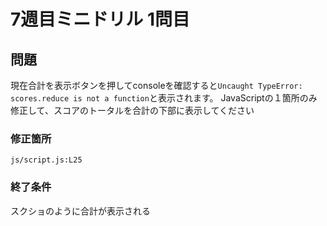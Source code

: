 # 7週目ミニドリル 1問目

## 問題
現在合計を表示ボタンを押してconsoleを確認すると`Uncaught TypeError: scores.reduce is not a function`と表示されます。
JavaScriptの１箇所のみ修正して、スコアのトータルを合計の下部に表示してください

### 修正箇所

`js/script.js:L25`

### 終了条件
スクショのように合計が表示される
